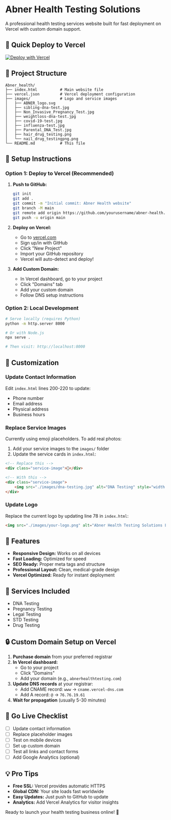 # Abner Health Testing Solutions

A professional health testing services website built for fast deployment on Vercel with custom domain support.

## 🚀 Quick Deploy to Vercel

[![Deploy with Vercel](https://vercel.com/button)](https://vercel.com/new/clone?repository-url=https://github.com/yourusername/abner-health)

## 📁 Project Structure

```
Abner_health/
├── index.html          # Main website file
├── vercel.json         # Vercel deployment configuration
├── images/             # Logo and service images
│   ├── ABNER_logo.svg
│   ├── sibling-dna-test.jpg
│   ├── Non_Invasive_Pregnancy_Test.jpg
│   ├── weightloss-dna-test.jpg
│   ├── covid-19-test.jpg
│   ├── influenza-test.jpg
│   ├── Parental_DNA_Test.jpg
│   ├── hair_drug_testing.png
│   └── nail_drug_testingpng.png
└── README.md           # This file
```

## 🔧 Setup Instructions

### Option 1: Deploy to Vercel (Recommended)

1. **Push to GitHub:**
   ```bash
   git init
   git add .
   git commit -m "Initial commit: Abner Health website"
   git branch -M main
   git remote add origin https://github.com/yourusername/abner-health.git
   git push -u origin main
   ```

2. **Deploy on Vercel:**
   - Go to [vercel.com](https://vercel.com)
   - Sign up/in with GitHub
   - Click "New Project"
   - Import your GitHub repository
   - Vercel will auto-detect and deploy!

3. **Add Custom Domain:**
   - In Vercel dashboard, go to your project
   - Click "Domains" tab
   - Add your custom domain
   - Follow DNS setup instructions

### Option 2: Local Development

```bash
# Serve locally (requires Python)
python -m http.server 8000

# Or with Node.js
npx serve .

# Then visit: http://localhost:8000
```

## 🎨 Customization

### Update Contact Information
Edit `index.html` lines 200-220 to update:
- Phone number
- Email address
- Physical address
- Business hours

### Replace Service Images
Currently using emoji placeholders. To add real photos:

1. Add your service images to the `images/` folder
2. Update the service cards in `index.html`:

```html
<!-- Replace this -->
<div class="service-image">🧬</div>

<!-- With this -->
<div class="service-image">
    <img src="./images/dna-testing.jpg" alt="DNA Testing" style="width: 80px; height: 80px; object-fit: cover; border-radius: 10px;">
</div>
```

### Update Logo
Replace the current logo by updating line 78 in `index.html`:
```html
<img src="./images/your-logo.png" alt="Abner Health Testing Solutions Logo" class="logo">
```

## 🌟 Features

- **Responsive Design:** Works on all devices
- **Fast Loading:** Optimized for speed
- **SEO Ready:** Proper meta tags and structure
- **Professional Layout:** Clean, medical-grade design
- **Vercel Optimized:** Ready for instant deployment

## 📱 Services Included

- DNA Testing
- Pregnancy Testing
- Legal Testing
- STD Testing
- Drug Testing

## 🔒 Custom Domain Setup on Vercel

1. **Purchase domain** from your preferred registrar
2. **In Vercel dashboard:**
   - Go to your project
   - Click "Domains"
   - Add your domain (e.g., `abnerhealthtesting.com`)
3. **Update DNS records** at your registrar:
   - Add CNAME record: `www` → `cname.vercel-dns.com`
   - Add A record: `@` → `76.76.19.61`
4. **Wait for propagation** (usually 5-30 minutes)

## 🚀 Go Live Checklist

- [ ] Update contact information
- [ ] Replace placeholder images
- [ ] Test on mobile devices
- [ ] Set up custom domain
- [ ] Test all links and contact forms
- [ ] Add Google Analytics (optional)

## 💡 Pro Tips

- **Free SSL:** Vercel provides automatic HTTPS
- **Global CDN:** Your site loads fast worldwide
- **Easy Updates:** Just push to GitHub to update
- **Analytics:** Add Vercel Analytics for visitor insights

Ready to launch your health testing business online! 🎯